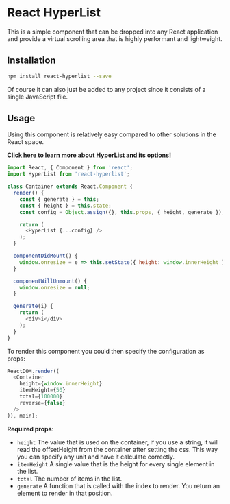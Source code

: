 # React HyperList

This is a simple component that can be dropped into any React application and
provide a virtual scrolling area that is highly performant and lightweight.

## Installation

```sh
npm install react-hyperlist --save
```

Of course it can also just be added to any project since it consists of a
single JavaScript file.

## Usage

Using this component is relatively easy compared to other solutions in the
React space.

[**Click here to learn more about HyperList and its options!**](https://github.com/tbranyen/hyperlist)

``` js
import React, { Component } from 'react';
import HyperList from 'react-hyperlist';

class Container extends React.Component {
  render() {
    const { generate } = this;
    const { height } = this.state;
    const config = Object.assign({}, this.props, { height, generate });

    return (
      <HyperList {...config} />
    );
  }

  componentDidMount() {
    window.onresize = e => this.setState({ height: window.innerHeight });
  }

  componentWillUnmount() {
    window.onresize = null;
  }

  generate(i) {
    return (
      <div>i</div>
    );
  }
}
```

To render this component you could then specify the configuration as props:

``` js
ReactDOM.render((
  <Container
    height={window.innerHeight}
    itemHeight={50}
    total={100000}
    reverse={false}
  />
)), main);
```

**Required props**:

- `height` The value that is used on the container, if you use a string, it
  will read the offsetHeight from the container after setting the css. This way
  you can specify any unit and have it calculate correctly.
- `itemHeight` A single value that is the height for every single element in
  the list.
- `total` The number of items in the list.
- `generate` A function that is called with the index to render. You return an
  element to render in that position.

